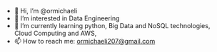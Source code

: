 - 👋 Hi, I’m @ormichaeli
- 👀 I’m interested in Data Engineering
- 🌱 I’m currently learning python, Big Data and NoSQL technologies, Cloud Computing and AWS,
- 📫 How to reach me: ormichaeli207@gmail.com

<!---
ormichaeli/ormichaeli is a ✨ special ✨ repository because its `README.md` (this file) appears on your GitHub profile.
You can click the Preview link to take a look at your changes.
--->
